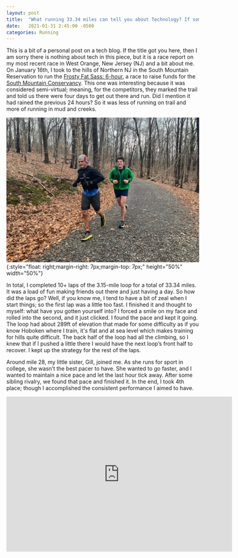 ```yaml
---
layout: post
title:  "What running 33.34 miles can tell you about Technology? If someone knows, could they tell me?"
date:   2021-01-31 2:45:00 -0500
categories: Running
---
```


This is a bit of a personal post on a tech blog. If the title got you here, then I am sorry there is nothing about tech in this piece, but it is a race report on my most recent race in West Orange, New Jersey (NJ) and a bit about me. On January 16th, I took to the hills of Northern NJ in the South Mountain Reservation to run the [Frosty Fat Sass: 6-hour](https://ultrasignup.com/register.aspx?did=80681), a race to raise funds for the [South Mountain Conservancy](https://www.somocon.org/). This one was interesting because it was considered semi-virtual; meaning, for the competitors, they marked the trail and told us there were four days to get out there and run. Did I mention it had rained the previous 24 hours? So it was less of running on trail and more of running in mud and creeks.


![](/assets/JarredRunOnTrailForBlog.jpg){:style="float: right;margin-right: 7px;margin-top: 7px;" height="50%" width="50%"}

In total, I completed 10+ laps of the 3.15-mile loop for a total of 33.34 miles. It was a load of fun making friends out there and just having a day. So how did the laps go? Well, if you know me, I tend to have a bit of zeal when I start things; so the first lap was a little too fast. I finished it and thought to myself: what have you gotten yourself into? I forced a smile on my face and rolled into the second, and it just clicked. I found the pace and kept it going. The loop had about 289ft of elevation that made for some difficulty as if you know Hoboken where I train, it's flat and at sea level which makes training for hills quite difficult. The back half of the loop had all the climbing, so I knew that if I pushed a little there I would have the next loop’s front half to recover. I kept up the strategy for the rest of the laps. 

Around mile 28, my little sister, Gill, joined me. As she runs for sport in college, she wasn’t the best pacer to have. She wanted to go faster, and I wanted to maintain a nice pace and let the last hour tick away. After some sibling rivalry, we found that pace and finished it. In the end, I took 4th place; though I accomplished the consistent performance I aimed to have. 

<iframe height='405' width='590' frameborder='0' allowtransparency='true' scrolling='no' src='https://www.strava.com/activities/4631769378/embed/939c3c57a6b4c37203d5485e8b07123f599d9344'></iframe>


